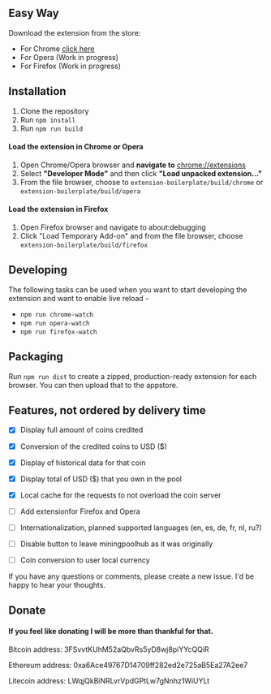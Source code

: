 ## Easy Way

Download the extension from the store:
- For Chrome [click here](https://chrome.google.com/webstore/detail/coinvaluegatherer/mkekmkkaginnjcoicjcoieodjmbbnfcb)
- For Opera (Work in progress)
- For Firefox (Work in progress)

## Installation

1. Clone the repository
2. Run `npm install`
3. Run `npm run build`


#### Load the extension in **Chrome** or **Opera**
1. Open Chrome/Opera browser and **navigate to** [chrome://extensions](chrome://extensions)
2. Select **"Developer Mode"** and then click **"Load unpacked extension..."**
3. From the file browser, choose to `extension-boilerplate/build/chrome` or `extension-boilerplate/build/opera`


#### Load the extension in Firefox
1. Open Firefox browser and navigate to about:debugging
2. Click "Load Temporary Add-on" and from the file browser, choose `extension-boilerplate/build/firefox`


## Developing
The following tasks can be used when you want to start developing the extension and want to enable live reload - 

- `npm run chrome-watch`
- `npm run opera-watch`
- `npm run firefox-watch`


## Packaging
Run `npm run dist` to create a zipped, production-ready extension for each browser. You can then upload that to the appstore.


## Features, not ordered by delivery time

- [x] Display full amount of coins credited
- [x] Conversion of the credited coins to USD ($)
- [x] Display of historical data for that coin
- [x] Display total of USD ($) that you own in the pool
- [x] Local cache for the requests to not overload the coin server
- [ ] Add extensionfor Firefox and Opera
- [ ] Internationalization, planned supported languages (en, es, de, fr, nl, ru?)
- [ ] Disable button to leave miningpoolhub as it was originally
- [ ] Coin conversion to user local currency


If you have any questions or comments, please create a new issue. I'd be happy to hear your thoughts.


## Donate

#### If you feel like donating I will be more than thankful for that.

Bitcoin address: 3FSvvtKUhM52aQbvRs5yD8wj8piYYcQQiR

Ethereum address: 0xa6Ace49767D14709ff282ed2e725aB5Ea27A2ee7

Litecoin address: LWqjQkBiNRLvrVpdGPtLw7gNnhz1WiUYLt